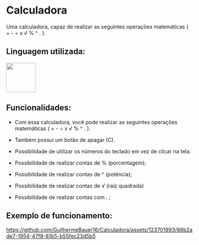 # Calculadora
Uma calculadora, capaz de realizar as seguintes operações matemáticas ( + - ÷ x √ % ^ . ).

## Linguagem utilizada: 

<img width="80" src="https://cdn.jsdelivr.net/gh/devicons/devicon/icons/python/python-original-wordmark.svg" />
          
## Funcionalidades:

* Com essa calculadora, você pode realizar as seguintes operações matemáticas ( + - ÷ x √ % ^ . ).

* Também possui um botão de apagar (C).

* Possibilidade de utilizar os números do teclado em vez de clicar na tela.

* Possibilidade de realizar contas de % (porcentagem);

* Possibilidade de realizar contas de ^ (potência); 

* Possibilidade de realizar contas de √ (raiz quadrada)

* Possibilidade de realizar contas com . ;

## Exemplo de funcionamento:

  https://github.com/GuilhermeBauer16/Calculadora/assets/123701893/88b2ade7-1954-47f8-81b5-b55fec23d5b5
